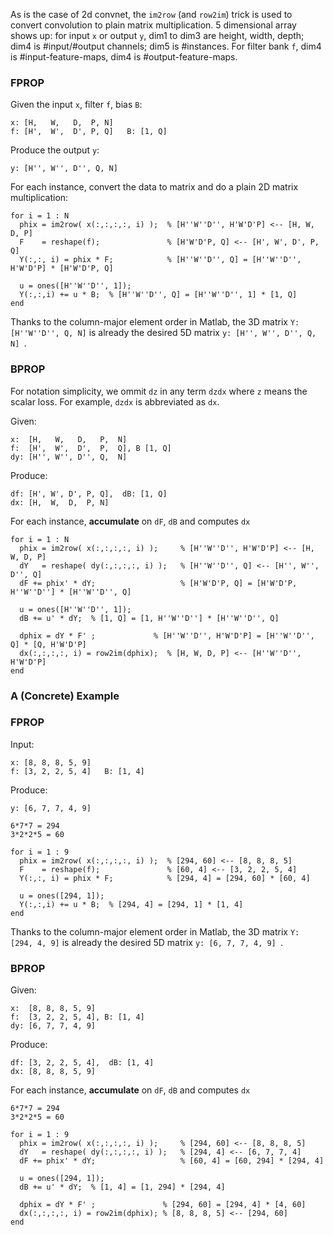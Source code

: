 As is the case of 2d convnet, the `im2row` (and `row2im`) trick is used to convert convolution to plain matrix multiplication. 5 dimensional array shows up: for input `x` or output `y`, dim1 to dim3 are height, width, depth; dim4 is #input/#output channels; dim5 is #instances. For filter bank `f`, dim4 is #input-feature-maps, dim4 is #output-feature-maps.

### FPROP
Given the input `x`, filter `f`, bias `B`:
``` 
x: [H,   W,   D,  P, N]
f: [H',  W',  D', P, Q]   B: [1, Q]
```
Produce the output `y`:
```
y: [H'', W'', D'', Q, N]
```

For each instance, convert the data to matrix and do a plain 2D matrix multiplication:
``` 
for i = 1 : N
  phix = im2row( x(:,:,:,:, i) );  % [H''W''D'', H'W'D'P] <-- [H, W, D, P]
  F    = reshape(f);               % [H'W'D'P, Q] <-- [H', W', D', P, Q] 
  Y(:,:, i) = phix * F;            % [H''W''D'', Q] = [H''W''D'', H'W'D'P] * [H'W'D'P, Q]
  
  u = ones([H''W''D'', 1]); 
  Y(:,:,i) += u * B;  % [H''W''D'', Q] = [H''W''D'', 1] * [1, Q]
end
```
Thanks to the column-major element order in Matlab, the 3D matrix `Y: [H''W''D'', Q, N]` is already the desired 5D matrix `y: [H'', W'', D'', Q,  N] `. 

### BPROP
For notation simplicity, we ommit `dz` in any term `dzdx` where `z` means the scalar loss. For example, `dzdx` is abbreviated as `dx`.

Given:
```
x:  [H,   W,   D,   P,  N]
f:  [H',  W',  D',  P,  Q], B [1, Q]
dy: [H'', W'', D'', Q,  N]
```
Produce:
```
df: [H', W', D', P, Q],  dB: [1, Q]
dx: [H,  W,  D,  P, N]
```

For each instance, **accumulate** on `dF`, `dB` and computes `dx`
``` 
for i = 1 : N
  phix = im2row( x(:,:,:,:, i) );     % [H''W''D'', H'W'D'P] <-- [H, W, D, P]
  dY   = reshape( dy(:,:,:,:, i) );   % [H''W''D'', Q] <-- [H'', W'', D'', Q]
  dF += phix' * dY;                   % [H'W'D'P, Q] = [H'W'D'P, H''W''D''] * [H''W''D'', Q]
  
  u = ones([H''W''D'', 1]);
  dB += u' * dY;  % [1, Q] = [1, H''W''D''] * [H''W''D'', Q]
  
  dphix = dY * F' ;             % [H''W''D'', H'W'D'P] = [H''W''D'', Q] * [Q, H'W'D'P]
  dx(:,:,:,:, i) = row2im(dphix);  % [H, W, D, P] <-- [H''W''D'', H'W'D'P]
end
```

### A (Concrete) Example


### FPROP
Input:
``` 
x: [8, 8, 8, 5, 9]
f: [3, 2, 2, 5, 4]   B: [1, 4]
```
Produce:
```
y: [6, 7, 7, 4, 9]
```


``` 
6*7*7 = 294
3*2*2*5 = 60

for i = 1 : 9
  phix = im2row( x(:,:,:,:, i) );  % [294, 60] <-- [8, 8, 8, 5]
  F    = reshape(f);               % [60, 4] <-- [3, 2, 2, 5, 4] 
  Y(:,:, i) = phix * F;            % [294, 4] = [294, 60] * [60, 4]
  
  u = ones([294, 1]); 
  Y(:,:,i) += u * B;  % [294, 4] = [294, 1] * [1, 4]
end
```
Thanks to the column-major element order in Matlab, the 3D matrix `Y: [294, 4, 9]` is already the desired 5D matrix `y: [6, 7, 7, 4, 9] `. 

### BPROP
Given:
```
x:  [8, 8, 8, 5, 9]
f:  [3, 2, 2, 5, 4], B: [1, 4]
dy: [6, 7, 7, 4, 9]
```
Produce:
```
df: [3, 2, 2, 5, 4],  dB: [1, 4]
dx: [8, 8, 8, 5, 9]
```

For each instance, **accumulate** on `dF`, `dB` and computes `dx`
``` 
6*7*7 = 294
3*2*2*5 = 60

for i = 1 : 9
  phix = im2row( x(:,:,:,:, i) );     % [294, 60] <-- [8, 8, 8, 5]
  dY   = reshape( dy(:,:,:,:, i) );   % [294, 4] <-- [6, 7, 7, 4]
  dF += phix' * dY;                   % [60, 4] = [60, 294] * [294, 4]
  
  u = ones([294, 1]);
  dB += u' * dY;  % [1, 4] = [1, 294] * [294, 4]
  
  dphix = dY * F' ;               % [294, 60] = [294, 4] * [4, 60]
  dx(:,:,:,:, i) = row2im(dphix); % [8, 8, 8, 5] <-- [294, 60]
end
```